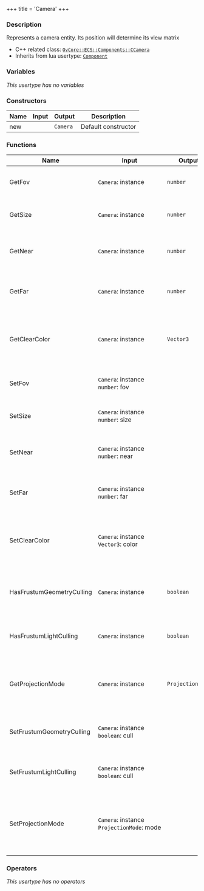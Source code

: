 +++
title = 'Camera'
+++

### Description
Represents a camera entity. Its position will determine its view matrix

- C++ related class: [`OvCore::ECS::Components::CCamera`](https://github.com/Overload-Technologies/Overload/tree/main/Sources/Overload/OvCore/include/OvCore/ECS/Components/CCamera.h)
- Inherits from lua usertype: [`Component`](../Component)

### Variables
_This usertype has no variables_

### Constructors
|Name|Input|Output|Description|
|-|-|-|-|
|new||`Camera`|Default constructor|

### Functions
|Name|Input|Output|Description|
|-|-|-|-|
|GetFov|`Camera`:&nbsp;instance<br>|`number`|Returns the field of view of the camera (Perspective)|
|GetSize|`Camera`:&nbsp;instance<br>|`number`|Returns the size of the camera (Orthographic)|
|GetNear|`Camera`:&nbsp;instance<br>|`number`|Returns the distance between the camera and its near plane|
|GetFar|`Camera`:&nbsp;instance<br>|`number`|Returns the distance between the camera and its far plane|
|GetClearColor|`Camera`:&nbsp;instance<br>|`Vector3`|Returns the background color used before rendering the scene with this camera|
|SetFov|`Camera`:&nbsp;instance<br>`number`:&nbsp;fov<br>||Defines the field of view of the camera (Perspective)|
|SetSize|`Camera`:&nbsp;instance<br>`number`:&nbsp;size<br>||Defines the size of the camera (Orthographic)|
|SetNear|`Camera`:&nbsp;instance<br>`number`:&nbsp;near<br>||Defines the distance between the camera and its near plane|
|SetFar|`Camera`:&nbsp;instance<br>`number`:&nbsp;far<br>||Defines the distance between the camera and its far plane|
|SetClearColor|`Camera`:&nbsp;instance<br>`Vector3`:&nbsp;color<br>||Defines the background color used before rendering the scene with this camera|
|HasFrustumGeometryCulling|`Camera`:&nbsp;instance<br>|`boolean`|Returns true if the camera is culling geometry outside of its frustum|
|HasFrustumLightCulling|`Camera`:&nbsp;instance<br>|`boolean`|Returns true if the camera is culling lights outside of its frustum|
|GetProjectionMode|`Camera`:&nbsp;instance<br>|`ProjectionMode`|Returns the projection mode used by the camera (Orthographic or Perspective)|
|SetFrustumGeometryCulling|`Camera`:&nbsp;instance<br>`boolean`:&nbsp;cull<br>||Defines if the camera should cull geometry outside of its frustum|
|SetFrustumLightCulling|`Camera`:&nbsp;instance<br>`boolean`:&nbsp;cull<br>||Defines if the camera should cull lights outside of its frustum|
|SetProjectionMode|`Camera`:&nbsp;instance<br>`ProjectionMode`:&nbsp;mode<br>||Defines the projection mode the camera should be using (Orthographic or Perspective)|

### Operators
_This usertype has no operators_

